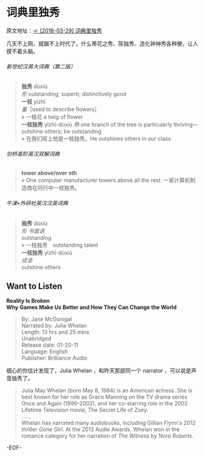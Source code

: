 # 词典里独秀  
  原文地址：[☞ [2018-03-29] 词典里独秀 ](http://mp.weixin.qq.com/s/xeJypELhevDD1JBJCSDGeQ)  

几天不上网，就跟不上时代了。什么蒂花之秀、陈独秀、造化钟神秀各种梗，让人摸不着头脑。  
  
###### 新世纪汉英大词典（第二版）  
>**独秀** dúxiù  
*形* outstanding; superb; distinctively good  
**一枝** yīzhī  
*量*［used to describe flowers］  
» 一枝花 a twig of flower  
**一枝独秀** yīzhī-dúxiù *熟* one branch of the tree is particularly thriving—outshine others; be outstanding  
» 在我们班上他是一枝独秀。He outshines others in our class.  
  
  
###### 剑桥高阶英汉双解词典  
>**tower above/over sth**  
» One computer manufacturer towers above all the rest. 一家计算机制造商在同行中一枝独秀。  
  
  
###### 牛津•外研社英汉汉英词典  
>**独秀** dúxiù  
*形* *书面语*  
outstanding  
»  一枝独秀　outstanding talent  
**一枝独秀** yīzhī-dúxiù  
*成语*  
outshine others  
  
  
## Want to Listen  
**Reality Is Broken  
Why Games Make Us Better and How They Can Change the World**  
>By: Jane McGonigal  
Narrated by: Julia Whelan  
Length: 13 hrs and 25 mins  
Unabridged  
Release date: 01-20-11  
Language: English  
Publisher: Brilliance Audio  
  
细心的你估计发现了，Julia Whelan ，和昨天那部同一个 narrator ，可以说是声音独秀了。  
  
>Julia May Whelan (born May 8, 1984) is an American actress. She is best known for her role as Grace Manning on the TV drama series Once and Again (1999-2002), and her co-starring role in the 2002 Lifetime Television movie, The Secret Life of Zoey.  
……  
Whelan has narrated many audiobooks, including Gillian Flynn's 2012 thriller *Gone Girl*. At the 2013 Audie Awards, Whelan won in the romance category for her narration of *The Witness* by *Nora Roberts*.  
  
-EOF-  
